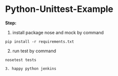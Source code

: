 # Python-Unittest-Example


**Step:**

1. install package nose and mock by command
```
pip install -r requirements.txt
```
2. run test by command    
```
nosetest tests

3. happy python jenkins
```
